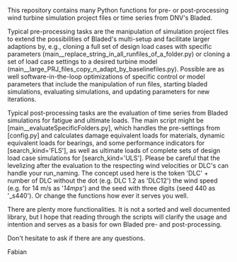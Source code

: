 This repository contains many Python functions for pre- or post-processing wind turbine simulation project files or time series from DNV's Bladed. 

Typical pre-processing tasks are the manipulation of simulation project files to extend the possibilities of Bladed's multi-setup and facilitate larger adaptions by, e.g., cloning a full set of design load cases with specific parameters (main__replace_string_in_all_runfiles_of_a_folder.py) or cloning a set of load case settings to a desired turbine model (main__large_PRJ_files_copy_n_adapt_by_baselinefiles.py). Possible are as well software-in-the-loop optimizations of specific control or model parameters that include the manipulation of run files, starting bladed simulations, evaluating simulations, and updating parameters for new iterations.

Typical post-processing tasks are the evaluation of time series from Bladed simulations for fatigue and ultimate loads. The main script might be [main__evaluateSpecificFolders.py], which handles the pre-settings from [config.py] and calculates damage equivalent loads for materials, dynamic equivalent loads for bearings, and some performance indicators for [search_kind='FLS'], as well as ultimate loads of complete sets of design load case simulations for [search_kind='ULS']. Please be careful that the levelizing after the evaluation to the respecting wind velocities or DLC's can handle your run_naming. The concept used here is the token 'DLC' + number of DLC without the dot (e.g. DLC 1.2 as 'DLC12') the wind speed (e.g. for 14 m/s as '_14mps_') and the seed with three digits (seed 440 as '_s440'). Or change the functions how ever it serves you well.

There are plenty more functionalities. It is not a sorted and well documented library, but I hope that reading through the scripts will clarify the usage and intention and serves as a basis for own Bladed pre- and post-processing. 

Don't hesitate to ask if there are any questions.

Fabian
